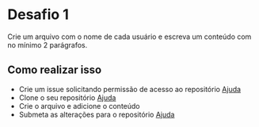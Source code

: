 # Desafio 1

Crie um arquivo com o nome de cada usuário e escreva um conteúdo com no mínimo 2 parágrafos.


## Como realizar isso

- Crie um issue solicitando permissão de acesso ao repositório [Ajuda](https://help.github.com/articles/creating-an-issue/)
- Clone o seu repositório [Ajuda](https://help.github.com/articles/cloning-a-repository/)
- Crie o arquivo e adicione o conteúdo
- Submeta as alterações para o repositório [Ajuda](https://help.github.com/articles/adding-a-file-to-a-repository-using-the-command-line/)

